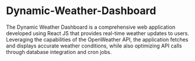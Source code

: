 # Dynamic-Weather-Dashboard
The Dynamic Weather Dashboard is a comprehensive web application developed using React JS that provides real-time weather updates to users. Leveraging the capabilities of the OpenWeather API, the application fetches and displays accurate weather conditions, while also optimizing API calls through database integration and cron jobs.
